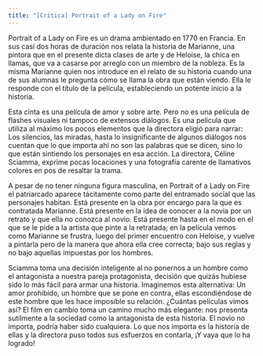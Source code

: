 ```yaml
---
title: "[Crítica] Portrait of a Lady on Fire"
---
```



Portrait of a Lady on Fire es un drama ambientado en 1770 en Francia. En sus casi dos horas de duración nos relata la historia de Marianne, una pintora que en el presente dicta clases de arte y de Heloise, la chica en llamas, que va a casarse por arreglo con un miembro de la nobleza. Es la misma Marianne quien nos introduce en el relato de su historia cuando una de sus alumnas le pregunta cómo se llama la obra que están viendo. Ella le responde con el título de la película, estableciendo un potente inicio a la historia. 

Esta cinta es una película de amor y sobre arte. Pero no es una película de flashes visuales ni tampoco de extensos diálogos. Es una película que utiliza al máximo los pocos elementos que la directora eligió para narrar: Los silencios, las miradas, hasta lo insignificante de algunos diálogos nos cuentan que lo que importa ahí no son las palabras que se dicen, sino lo que están sintiendo los personajes en esa acción. La directora, Céline Sciamma, exprime pocas locaciones y una fotografía carente de llamativos colores en pos de resaltar la trama.

A pesar de no tener ninguna figura masculina, en Portrait of a Lady on Fire el patriarcado aparece tácitamente como parte del entramado social que las personajes habitan. Está presente en la obra por encargo para la que es contratada Marianne. Está presente en la idea de conocer a la novia por un retrato y que ella no conozca al novio. Está presente hasta en el modo en el que se le pide a la artista que pinte a la retratada; en la película vemos como Marianne se frustra, luego del primer encuentro con Heloise, y vuelve a pintarla pero de la manera que ahora ella cree correcta; bajo sus reglas y no bajo aquellas impuestas por los hombres. 

Sciamma toma una decisión inteligente al no ponernos a un hombre como el antagonista a nuestra pareja protagonista, decisión que quizás hubiese sido lo más fácil para armar una historia. Imaginemos esta alternativa: Un amor prohibido, un hombre que se pone en contra, ellas escondiéndose de este hombre que les hace imposible su relación. ¿Cuántas películas vimos así? El film en cambio toma un camino mucho más elegante: nos presenta sutilmente a la sociedad como la antagonista de esta historia. El novio no importa, podría haber sido cualquiera. Lo que nos importa es la historia de ellas y la directora puso todos sus esfuerzos en contarla, ¡Y vaya que lo ha logrado!

